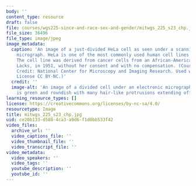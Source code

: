 ```yaml
---
body: ''
content_type: resource
draft: false
file: courses/wgs225-since-and-race-sex-and-gender/mitwgs_225_s23_chp.jpg
file_size: 36496
file_type: image/jpeg
image_metadata:
  caption: 'An image of a just-divided HeLa cell as seen under a scanning electron
    micrograph. HeLa is one of the most commonly used human cell lines in research.
    The cell line was derived from cancer cells from an African-American woman, Henrietta
    Lacks, in 1951, without her consent and with no compensation. (Courtesy of NIH,
    Credit: National Center for Microscopy and Imaging Research. Used with permission.
    License CC BY-NC.)'
  credit: ''
  image-alt: 'An image of a divided cell under an electronic micrograph. Each half
    is green and roundish with many hair-like protrusions extending off of them. '
learning_resource_types: []
license: https://creativecommons.org/licenses/by-nc-sa/4.0/
resourcetype: Image
title: mitwgs_225_s23_chp.jpg
uid: ce20b133-d588-4ca3-a9d6-f1d0bb533f42
video_files:
  archive_url: ''
  video_captions_file: ''
  video_thumbnail_file: ''
  video_transcript_file: ''
video_metadata:
  video_speakers: ''
  video_tags: ''
  youtube_description: ''
  youtube_id: ''
---
```


